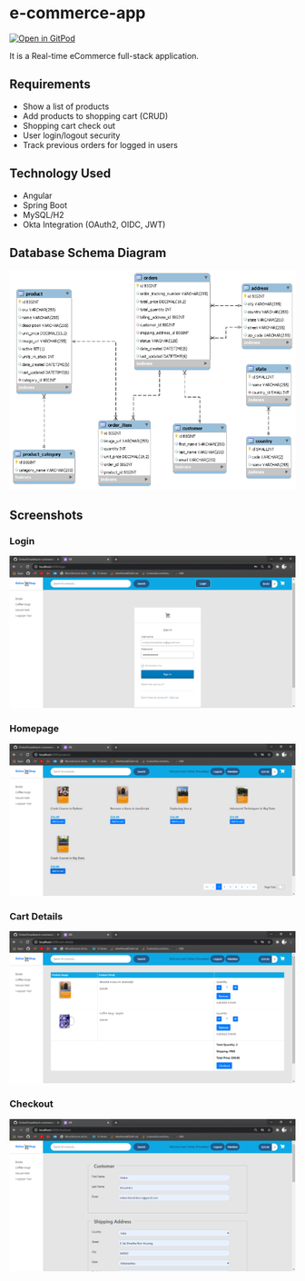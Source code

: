 # e-commerce-app

[![Open in GitPod](https://gitpod.io/button/open-in-gitpod.svg)](https://gitpod.io/from-referrer/)

It is a Real-time eCommerce full-stack application.

## Requirements
-   Show a list of products
-   Add products to shopping cart (CRUD)
-   Shopping cart check out
-   User login/logout security
-   Track previous orders for logged in users

## Technology Used
-   Angular
-   Spring Boot
-   MySQL/H2
-   Okta Integration (OAuth2, OIDC, JWT)

## Database Schema Diagram

!["Database Schema Diagram"](https://github.com/OmkarShivadekar/e-commerce-app/blob/master/document/Schema.png)

## Screenshots

### Login
!["Login"](https://github.com/OmkarShivadekar/e-commerce-app/blob/master/document/Login.PNG)

### Homepage
!["Homepage"](https://github.com/OmkarShivadekar/e-commerce-app/blob/master/document/Homepage.PNG)

### Cart Details
!["Cart Details"](https://github.com/OmkarShivadekar/e-commerce-app/blob/master/document/CartDetails.PNG)

### Checkout
!["Checkout"](https://github.com/OmkarShivadekar/e-commerce-app/blob/master/document/Checkout.PNG)
